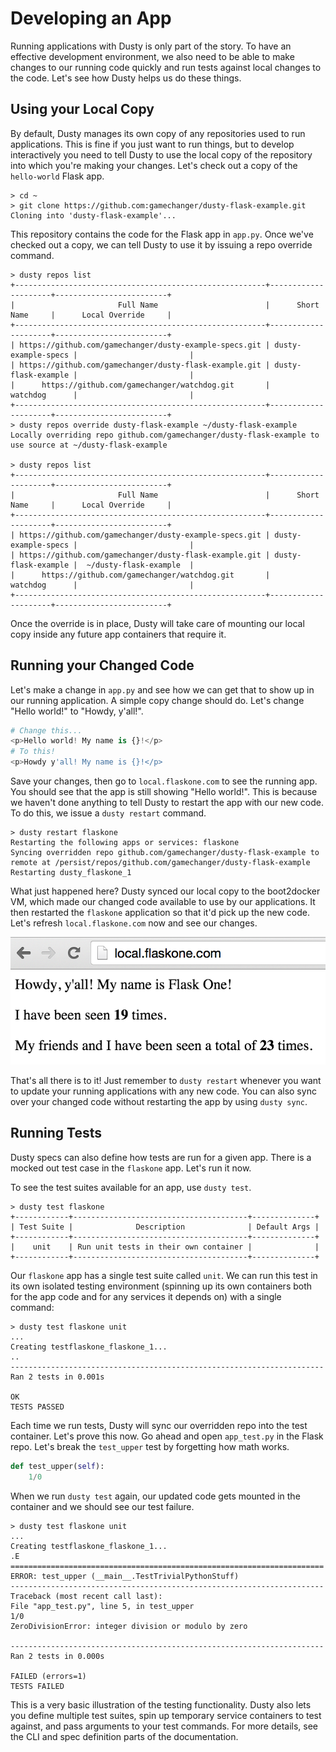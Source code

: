 # Developing an App

Running applications with Dusty is only part of the story. To have an effective
development environment, we also need to be able to make changes to our running
code quickly and run tests against local changes to the code. Let's see how Dusty
helps us do these things.

## Using your Local Copy

By default, Dusty manages its own copy of any repositories used to run applications.
This is fine if you just want to run things, but to develop interactively you need
to tell Dusty to use the local copy of the repository into which you're making your
changes. Let's check out a copy of the `hello-world` Flask app.

```
> cd ~
> git clone https://github.com:gamechanger/dusty-flask-example.git
Cloning into 'dusty-flask-example'...
```

This repository contains the code for the Flask app in `app.py`. Once we've checked
out a copy, we can tell Dusty to use it by issuing a repo override command.

```
> dusty repos list
+--------------------------------------------------------+---------------------+-------------------------+
|                       Full Name                        |      Short Name     |      Local Override     |
+--------------------------------------------------------+---------------------+-------------------------+
| https://github.com/gamechanger/dusty-example-specs.git | dusty-example-specs |                         |
| https://github.com/gamechanger/dusty-flask-example.git | dusty-flask-example |                         |
|      https://github.com/gamechanger/watchdog.git       |       watchdog      |                         |
+--------------------------------------------------------+---------------------+-------------------------+
> dusty repos override dusty-flask-example ~/dusty-flask-example
Locally overriding repo github.com/gamechanger/dusty-flask-example to use source at ~/dusty-flask-example

> dusty repos list
+--------------------------------------------------------+---------------------+-------------------------+
|                       Full Name                        |      Short Name     |      Local Override     |
+--------------------------------------------------------+---------------------+-------------------------+
| https://github.com/gamechanger/dusty-example-specs.git | dusty-example-specs |                         |
| https://github.com/gamechanger/dusty-flask-example.git | dusty-flask-example |  ~/dusty-flask-example  |
|      https://github.com/gamechanger/watchdog.git       |       watchdog      |                         |
+--------------------------------------------------------+---------------------+-------------------------+
```

Once the override is in place, Dusty will take care of mounting our local copy inside any
future app containers that require it.

## Running your Changed Code

Let's make a change in `app.py` and see how we can get that to show up in our running application.
A simple copy change should do. Let's change "Hello world!" to "Howdy, y'all!".

```python
# Change this...
<p>Hello world! My name is {}!</p>
# To this!
<p>Howdy y'all! My name is {}!</p>
```

Save your changes, then go to `local.flaskone.com` to see the running app. You should see that
the app is still showing "Hello world!". This is because we haven't done anything to tell Dusty
to restart the app with our new code. To do this, we issue a `dusty restart` command.

```
> dusty restart flaskone
Restarting the following apps or services: flaskone
Syncing overridden repo github.com/gamechanger/dusty-flask-example to remote at /persist/repos/github.com/gamechanger/dusty-flask-example
Restarting dusty_flaskone_1
```

What just happened here? Dusty synced our local copy to the boot2docker VM, which made our changed
code available to use by our applications. It then restarted the `flaskone` application so that
it'd pick up the new code. Let's refresh `local.flaskone.com` now and see our changes.

![Howdy!](../assets/howdy.png)

That's all there is to it! Just remember to `dusty restart` whenever you want to update your
running applications with any new code. You can also sync over your changed code without
restarting the app by using `dusty sync`.

## Running Tests

Dusty specs can also define how tests are run for a given app. There is a mocked out
test case in the `flaskone` app. Let's run it now.

To see the test suites available for an app, use `dusty test`.

```
> dusty test flaskone
+------------+---------------------------------------+--------------+
| Test Suite |              Description              | Default Args |
+------------+---------------------------------------+--------------+
|    unit    | Run unit tests in their own container |              |
+------------+---------------------------------------+--------------+
```

Our `flaskone` app has a single test suite called `unit`. We can run this test in its
own isolated testing environment (spinning up its own containers both for the app code
and for any services it depends on) with a single command:

```
> dusty test flaskone unit
...
Creating testflaskone_flaskone_1...
..
----------------------------------------------------------------------
Ran 2 tests in 0.001s

OK
TESTS PASSED
```

Each time we run tests, Dusty will sync our overridden repo into the test container.
Let's prove this now. Go ahead and open `app_test.py` in the Flask repo. Let's break
the `test_upper` test by forgetting how math works.

```python
def test_upper(self):
    1/0
```

When we run `dusty test` again, our updated code gets mounted in the container and
we should see our test failure.

```
> dusty test flaskone unit
...
Creating testflaskone_flaskone_1...
.E
======================================================================
ERROR: test_upper (__main__.TestTrivialPythonStuff)
----------------------------------------------------------------------
Traceback (most recent call last):
File "app_test.py", line 5, in test_upper
1/0
ZeroDivisionError: integer division or modulo by zero

----------------------------------------------------------------------
Ran 2 tests in 0.000s

FAILED (errors=1)
TESTS FAILED
```

This is a very basic illustration of the testing functionality. Dusty also lets you
define multiple test suites, spin up temporary service containers to test against,
and pass arguments to your test commands. For more details, see the CLI and spec
definition parts of the documentation.
